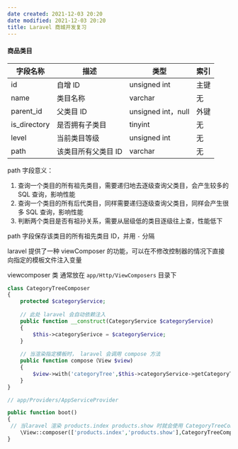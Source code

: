 ```yaml
---
date created: 2021-12-03 20:20
date modified: 2021-12-03 20:20
title: Laravel 商城开发复习
---
```

#### 商品类目

| 字段名称     | 描述               | 类型               | 索引 |
| ------------ | ------------------ | ------------------ | ---- |
| id           | 自增 ID             | unsigned int       | 主键 |
| name         | 类目名称           | varchar            | 无   |
| parent_id    | 父类目 ID           | unsigned int，null | 外键 |
| is_directory | 是否拥有子类目     | tinyint            | 无   |
| level        | 当前类目等级       | unsigned int       | 无   |
| path         | 该类目所有父类目 ID | varchar            | 无   |

path 字段意义：

1. 查询一个类目的所有祖先类目，需要递归地去逐级查询父类目，会产生较多的 SQL 查询，影响性能
2. 查询一个类目的所有后代类目，同样需要递归逐级查询父类目，同样会产生很多 SQL 查询，影响性能
3. 判断两个类目是否有祖孙关系，需要从层级低的类目逐级往上查，性能低下

path 字段保存该类目的所有祖先类目 ID，并用 `-` 分隔



laravel 提供了一种 viewComposer 的功能，可以在不修改控制器的情况下直接向指定的模板文件注入变量

viewcomposer 类 通常放在 `app/Http/ViewComposers` 目录下

```php
class CategoryTreeComposer
{
    protected $categoryService;
    
    // 此处 laravel 会自动依赖注入
    public function __construct(CategoryService $categoryService)
    {
        $this->categorySerivce = $categoryService;
    }
    
    // 当渲染指定模板时， laravel 会调用 compose 方法
    public function compose（View $view)
    {
        $view->with('categoryTree',$this->categoryService->getCategoryTree());
    }
}

// app/Providers/AppServiceProvider

public function boot()
{
 // 当laravel 渲染 products.index products.show 时就会使用 CategoryTreeComposer 注入这个类目树的变量
    \View::composer(['products.index','products.show'],CategoryTreeComposer::class);
}
```

